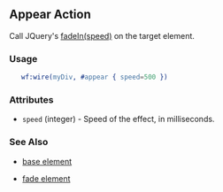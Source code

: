 

## Appear Action

  Call JQuery's [fadeIn(speed)](http://docs.jquery.com/Effects/fadeIn) on the target element.

### Usage

```erlang
   wf:wire(myDiv, #appear { speed=500 })

```

### Attributes

   * `speed` (integer) - Speed of the effect, in milliseconds.

### See Also

 *  [base element](./base.html)

 *  [fade element](./fade.html)

 
